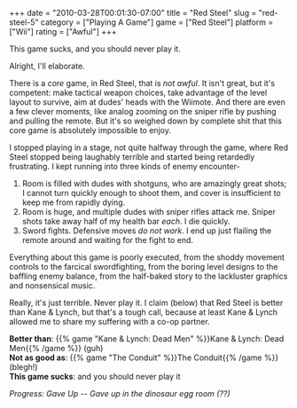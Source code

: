 +++
date = "2010-03-28T00:01:30-07:00"
title = "Red Steel"
slug = "red-steel-5"
category = ["Playing A Game"]
game = ["Red Steel"]
platform = ["Wii"]
rating = ["Awful"]
+++

This game sucks, and you should never play it.

Alright, I'll elaborate.

There is a <i>core</i> game, in Red Steel, that is <i>not awful</i>.  It isn't great, but it's competent: make tactical weapon choices, take advantage of the level layout to survive, aim at dudes' heads with the Wiimote.  And there are even a few clever moments, like analog zooming on the sniper rifle by pushing and pulling the remote.  But it's so weighed down by complete shit that this core game is absolutely impossible to enjoy.

I stopped playing in a stage, not quite halfway through the game, where Red Steel stopped being laughably terrible and started being retardedly frustrating.  I kept running into three kinds of enemy encounter-

1. Room is filled with dudes with shotguns, who are amazingly great shots; I cannot turn quickly enough to shoot them, and cover is insufficient to keep me from rapidly dying.
2. Room is huge, and multiple dudes with sniper rifles attack me.  Sniper shots take away half of my health bar <i>each</i>.  I die quickly.
3. Sword fights.  Defensive moves <i>do not work</i>.  I end up just flailing the remote around and waiting for the fight to end.

Everything about this game is poorly executed, from the shoddy movement controls to the farcical swordfighting, from the boring level designs to the baffling enemy balance, from the half-baked story to the lackluster graphics and nonsensical music.

Really, it's just terrible.  Never play it.  I claim (below) that Red Steel is better than Kane & Lynch, but that's a tough call, because at least Kane & Lynch allowed me to share my suffering with a co-op partner.

<b>Better than</b>: {{% game "Kane & Lynch: Dead Men" %}}Kane & Lynch: Dead Men{{% /game %}} (guh)  
<b>Not as good as</b>: {{% game "The Conduit" %}}The Conduit{{% /game %}} (blegh!)  
<b>This game sucks</b>: and you should never play it

<i>Progress: Gave Up -- Gave up in the dinosaur egg room (??)</i>
